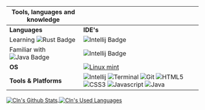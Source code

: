 <!-- [![Typing SVG](https://readme-typing-svg.herokuapp.com?color=FF9300&background=FF000000&center=true&vCenter=true&lines=Welcome+to+my+GitHub+profile)](https://git.io/typing-svg) -->


<!--
**Cln89/Cln89** is a ✨ _special_ ✨ repository because its `README.md` (this file) appears on your GitHub profile.

Here are some ideas to get you started:

- 🔭 I’m currently working on ...
- 🌱 I’m currently learning ...
- 👯 I’m looking to collaborate on ...
- 🤔 I’m looking for help with ...
- 💬 Ask me about ...
- 📫 How to reach me: ...
- 😄 Pronouns: ...
- ⚡ Fun fact: ...
-->

Tools, languages and knowledge | ㅤ
--- | --- 
**Languages**  | **IDE's** | 
Learning ![Rust Badge](https://img.shields.io/badge/Language-Rust-orange?style=for-the-badge&logo=rust) | ![Intellij Badge](https://img.shields.io/badge/IDE-IntelliJ-gray?style=for-the-badge&logo=intellijidea) 
Familiar with ![Java Badge](https://img.shields.io/badge/Language-Java-red?style=for-the-badge&logo=java) | ![Intellij Badge](https://img.shields.io/badge/IDE-IntelliJ-gray?style=for-the-badge&logo=intellijidea) 
**OS**  | <a target="_blank" rel="noopener noreferrer" href="https://www.linuxmint.com"><img src="https://external-content.duckduckgo.com/iu/?u=http%3A%2F%2Ficons.iconarchive.com%2Ficons%2Fpapirus-team%2Fpapirus-apps%2F128%2Fdistributor-logo-linux-mint-icon.png&f=1&nofb=1" alt="Linux mint" data-canonical-src="https://img.shields.io/badge/-Linux_Mint-black?style=flat-square&amp;logo=linuxmint" style="max-width: 100%;"></a> 
**Tools & Platforms**  | ![Intellij](https://img.shields.io/badge/IntelliJ-3e3e3e?style=for-the-badge&logo=intellijidea) ![Terminal](https://img.shields.io/badge/Terminal-000000?style=for-the-badge&logo=GNOMETerminal&logoColor=white) ![Git](https://img.shields.io/badge/Git-E44F26?style=for-the-badge&logo=Git&logoColor=white) ![HTML5](https://img.shields.io/badge/HTML5-E34F26?style=for-the-badge&logo=html5&logoColor=white) ![CSS3](https://img.shields.io/badge/CSS3-1572B6?style=for-the-badge&logo=css3&logoColor=white) ![Javascript](https://img.shields.io/badge/Javascript-3a3a3a?style=for-the-badge&logo=javascript) ![Java](https://img.shields.io/badge/Java-red?style=for-the-badge&logo=java)

<a href="https://github.com/anuraghazra/github-readme-stats">
<img align="center" src="https://github-readme-stats-git-masterrstaa-rickstaa.vercel.app/api?username=Cln89&include_all_commits=true&count_private=true&show_icons=true&line_height=20&title_color=FFFFFF&icon_color=F8F8F8&text_color=EAEAEA&bg_color=15,000000,3F3F3F,3F3F3F,3F3F3F,3F3F3F,00FF7A,00FF7A" alt="Cln's Github Stats">
</a>
 
<a href="https://github.com/anuraghazra/github-readme-stats">
<img align="center" src="https://github-readme-stats-git-masterrstaa-rickstaa.vercel.app/api/top-langs/?username=Cln89&langs_count=8&title_color=FFFFFF&icon_color=F8F8F8&text_color=EAEAEA&bg_color=15,000000,3F3F3F,3F3F3F,3F3F3F,3F3F3F,3F3F3F,00FF7A" alt="Cln's Used Languages">
</a>
<!-- ![Cln's GitHub stats](https://github-readme-stats.vercel.app/api?username=Cln89&count_private=true&show_icons=true&theme=gotham)
 -->
